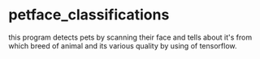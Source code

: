 # petface_classifications
this program detects pets by scanning their face and tells about it's from which breed of animal and its various quality by using of tensorflow.
